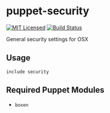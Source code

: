 puppet-security
===========

[![MIT Licensed](http://img.shields.io/badge/license-MIT-green.svg?style=flat)](https://tldrlegal.com/license/mit-license)
[![Build Status](https://img.shields.io/circleci/project/halyard/puppet-security.svg)](https://circleci.com/gh/halyard/puppet-security)

General security settings for OSX

## Usage

```puppet
include security
```

## Required Puppet Modules

* `boxen`

